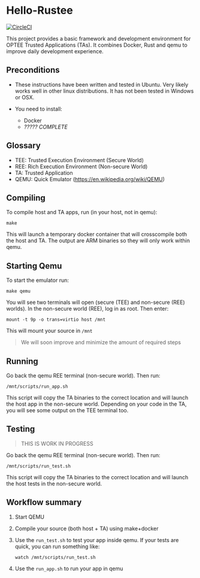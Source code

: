 # Hello-Rustee
[![CircleCI](https://circleci.com/gh/Zondax/hello-rustee.svg?style=shield&circle-token=220a6c51808180c7cd1eeeaa65663b3401e16673)](https://circleci.com/gh/Zondax/hello-rustee)

This project provides a basic framework and development environment for OPTEE Trusted Applications (TAs). It combines Docker, Rust and qemu to improve daily development experience.

## Preconditions

- These instructions have been written and tested in Ubuntu. Very likely works well in other linux distributions. It has not been tested in Windows or OSX.

- You need to install:

  - Docker
  - *????? COMPLETE*

## Glossary

- TEE: Trusted Execution Environment (Secure World)
- REE: Rich Execution Environment (Non-secure World)
- TA: Trusted Application
- QEMU: Quick Emulator (https://en.wikipedia.org/wiki/QEMU)

## Compiling

To compile host and TA apps, run (in your host, not in qemu):

```shell
make
```

This will launch a temporary docker container that will crosscompile both the host and TA. The output are ARM binaries so they will only work within qemu.

## Starting Qemu

To start the emulator run:

```shell
make qemu
```

You will see two terminals will open (secure (TEE) and non-secure (REE) worlds). In the non-secure world (REE), log in as root. Then enter:

```shell
mount -t 9p -o trans=virtio host /mnt
```

This will mount your source in `/mnt`

> We will soon improve and minimize the amount of required steps

## Running

Go back the qemu REE terminal (non-secure world). Then run:

```shell
/mnt/scripts/run_app.sh
```

This script will copy the TA binaries to the correct location and will launch the host app in the non-secure world. Depending on your code in the TA, you will see some output on the TEE terminal too.

## Testing

> THIS IS WORK IN PROGRESS

Go back the qemu REE terminal (non-secure world). Then run:

```shell
/mnt/scripts/run_test.sh
```

This script will copy the TA binaries to the correct location and will launch the host tests in the non-secure world.

## Workflow summary

1. Start QEMU

2. Compile your source (both host + TA) using make+docker

3. Use the `run_test.sh` to test your app inside qemu. If your tests are quick, you can run something like:

    ```shell
    watch /mnt/scripts/run_test.sh
    ```

4. Use the `run_app.sh` to run your app in qemu

